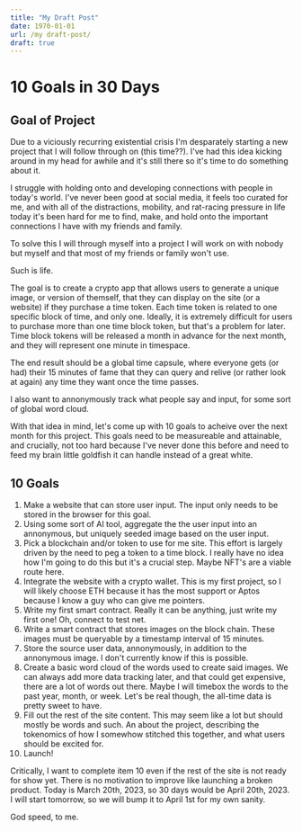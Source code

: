 ```yaml
---
title: "My Draft Post"
date: 1970-01-01
url: /my draft-post/
draft: true
---
```


# 10 Goals in 30 Days

## Goal of Project

Due to a viciously recurring existential crisis I'm desparately starting a new project that I will follow through on (this time??). I've had this idea kicking around in my head for awhile and it's still there so it's time to do something about it.

I struggle with holding onto and developing connections with people in today's world. I've never been good at social media, it feels too curated for me, and with all of the distractions, mobility, and rat-racing pressure in life today it's been hard for me to find, make, and hold onto the important connections I have with my friends and family. 

To solve this I will through myself into a project I will work on with nobody but myself and that most of my friends or family won't use.

Such is life.

The goal is to create a crypto app that allows users to generate a unique image, or version of themself, that they can display on the site (or a website) if they purchase a time token. Each time token is related to one specific block of time, and only one. Ideally, it is extremely difficult for users to purchase more than one time block token, but that's a problem for later. Time block tokens will be released a month in advance for the next month, and they will represent one minute in timespace. 

The end result should be a global time capsule, where everyone gets (or had) their 15 minutes of fame that they can query and relive (or rather look at again) any time they want once the time passes.

I also want to annonymously track what people say and input, for some sort of global word cloud. 

With that idea in mind, let's come up with 10 goals to acheive over the next month for this project. This goals need to be measureable and attainable, and crucially, not too hard because I've never done this before and need to feed my brain little goldfish it can handle instead of a great white. 

## 10 Goals
1. Make a website that can store user input. The input only needs to be stored in the browser for this goal.
2. Using some sort of AI tool, aggregate the the user input into an annonymous, but uniquely seeded image based on the user input. 
3. Pick a blockchain and/or token to use for me site. This effort is largely driven by the need to peg a token to a time block. I really have no idea how I'm going to do this but it's a crucial step. Maybe NFT's are a viable route here. 
4. Integrate the website with a crypto wallet. This is my first project, so I will likely choose ETH because it has the most support or Aptos because I know a guy
who can give me pointers.
5. Write my first smart contract. Really it can be anything, just write my first one! Oh, connect to test net. 
6. Write a smart contract that stores images on the block chain. These images must be queryable by a timestamp interval of 15 minutes. 
7. Store the source user data, annonymously, in addition to the annonymous image. I don't currently know if this is possible.
8. Create a basic word cloud of the words used to create said images. We can always add more data tracking later, and that could get expensive, there are a lot of words out there. Maybe I will timebox the words to the past year, month, or week. Let's be real though, the all-time data is pretty sweet to have. 
9. Fill out the rest of the site content. This may seem like a lot but should mostly be words and such. An about the project, describing the tokenomics of how I somewhow stitched this together, and what users should be excited for. 
10. Launch! 

Critically, I want to complete item 10 even if the rest of the site is not ready for show yet. There is no motivation to improve like launching a broken product. 
Today is March 20th, 2023, so 30 days would be April 20th, 2023. I will start tomorrow, so we will bump it to April 1st for my own sanity. 

God speed, to me.